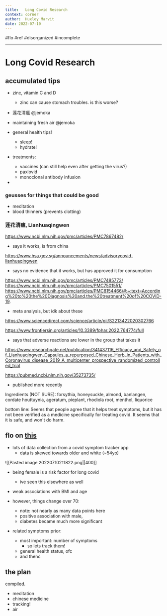 ```yaml
---
title:   Long Covid Research
context: corner
author:  Huxley Marvit
date: 2022-07-10
---
```


#flo #ref
#disorganized #incomplete

***


# Long Covid Research

## accumulated tips
- zinc, vitamin C and D
	- zinc can cause stomach troubles. is this worse?

-  莲花清瘟 @jemoka
- maintaining fresh air @jemoka 
- general health tips!
	- sleep! 
	- hydrate!
	

- treatments:
	- vaccines (can still help even after getting the virus?)
	- paxlovid
	- monoclonal antibody infusion
- 

### geusses for things that could be good
- meditation
- blood thinners (prevents clotting)


###  莲花清瘟, Lianhuaqingwen
https://www.ncbi.nlm.nih.gov/pmc/articles/PMC7867482/
- says it works, is from china 

https://www.hsa.gov.sg/announcements/news/advisorycovid-lianhuaqingwen
- says no evidence that it works, but has approved it for consumption

https://www.ncbi.nlm.nih.gov/pmc/articles/PMC7485773/
https://www.ncbi.nlm.nih.gov/pmc/articles/PMC7501551/
https://www.ncbi.nlm.nih.gov/pmc/articles/PMC8154466/#:~:text=According%20to%20the%20Diagnosis%20and,the%20treatment%20of%20COVID-19.
- meta analysis, but idk about these

https://www.sciencedirect.com/science/article/pii/S2213422020302766


https://www.frontiersin.org/articles/10.3389/fphar.2022.764774/full 
- says that adverse reactions are lower in the group that takes it

https://www.researchgate.net/publication/341437116_Efficacy_and_Safety_of_Lianhuaqingwen_Capsules_a_repurposed_Chinese_Herb_in_Patients_with_Coronavirus_disease_2019_A_multicenter_prospective_randomized_controlled_trial


https://pubmed.ncbi.nlm.nih.gov/35273735/
- published more recently


Ingredients (NOT SURE):
forsythia, honeysuckle, almond, banlangen, cordate houttuynia, ageratum, pieplant, rhodiola root, menthol, liquorice

bottom line:
Seems that people agree that it helps treat symptoms, but it has not been verified as a medicine specifically for treating covid. 
It seems that it is safe, and won't do harm.


## flo on [this](https://www.youtube.com/watch?v=AXY6QUdMSIY)

- lots of data collection from a covid symptom tracker app
	- data is skewed towards older and white (~54yo)

![[Pasted image 20220710211822.png||400]]

- being female is a risk factor for long covid
	- ive seen this elsewhere as well
- weak associations with BMI and age
- however, things change over 70:
	- note: not nearly as many data points here
	- positive association with male, 
	- diabetes became much more significant
	
- related symptoms prior:
	- most important: number of symptoms
		- so lets track them! 
	- general health status, ofc
	- and thenc



## the plan
compiled.


- meditation
- chinese medicine
- tracking!
- air










































